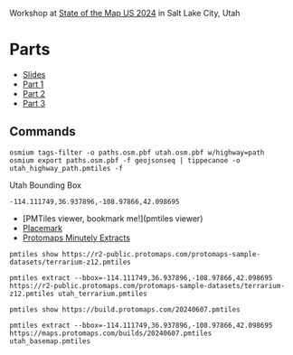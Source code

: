 Workshop at [State of the Map US 2024](https://openstreetmap.us/events/state-of-the-map-us/) in Salt Lake City, Utah

# Parts

* [Slides](/slides.html)
* [Part 1](/part1)
* [Part 2](/part2)
* [Part 3](/part3)

## Commands

```
osmium tags-filter -o paths.osm.pbf utah.osm.pbf w/highway=path
osmium export paths.osm.pbf -f geojsonseq | tippecanoe -o utah_highway_path.pmtiles -f
```

Utah Bounding Box

```
-114.111749,36.937896,-108.97866,42.098695
```

* [PMTiles viewer, bookmark me!](pmtiles viewer)
* [Placemark](https://play.placemark.io)
* [Protomaps Minutely Extracts](https://app.protomaps.com)


```
pmtiles show https://r2-public.protomaps.com/protomaps-sample-datasets/terrarium-z12.pmtiles
```

```
pmtiles extract --bbox=-114.111749,36.937896,-108.97866,42.098695 https://r2-public.protomaps.com/protomaps-sample-datasets/terrarium-z12.pmtiles utah_terrarium.pmtiles
```

```
pmtiles show https://build.protomaps.com/20240607.pmtiles
```

```
pmtiles extract --bbox=-114.111749,36.937896,-108.97866,42.098695 https://maps.protomaps.com/builds/20240607.pmtiles utah_basemap.pmtiles
```